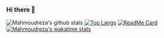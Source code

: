 ### Hi there 👋

<!--
**mentezami/mentezami** is a ✨ _special_ ✨ repository because its `README.md` (this file) appears on your GitHub profile.

Here are some ideas to get you started:

- 🔭 I’m currently working on ...
- 🌱 I’m currently learning ...
- 👯 I’m looking to collaborate on ...
- 🤔 I’m looking for help with ...
- 💬 Ask me about ...
- 📫 How to reach me: ...
- 😄 Pronouns: ...
- ⚡ Fun fact: ...
-->

![Mahmoudreza's github stats](https://github-readme-stats.vercel.app/api?username=mentezami&count_private=true&line_height=20&show_icons=true&theme=nightowl)
[![Top Langs](https://github-readme-stats.vercel.app/api/top-langs/?username=mentezami&theme=nightowl&card_width=500&exclude_repo=github-readme-stats,anuraghazra.github.io)](https://github.com/anuraghazra/github-readme-stats)
[![ReadMe Card](https://github-readme-stats.vercel.app/api/pin/?username=mentezami&repo=RiskGame)](https://github.com/anuraghazra/github-readme-stats)
[![Mahmoudreza's wakatime stats](https://github-readme-stats.vercel.app/api/wakatime?username=anuraghazra)](https://github.com/anuraghazra/github-readme-stats)

